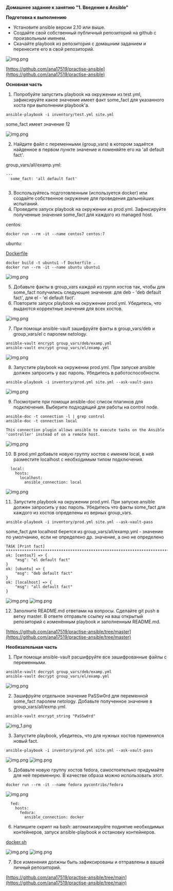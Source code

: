 **Домашнее задание к занятию "1. Введение в Ansible"**

**Подготовка к выполнению**

* Установите ansible версии 2.10 или выше.
* Создайте свой собственный публичный репозиторий на github с произвольным именем.
* Скачайте playbook из репозитория с домашним заданием и перенесите его в свой репозиторий.

![img.png](../../images/img_149.png)

[https://github.com/ana17519/practise-ansible](https://github.com/ana17519/practise-ansible)

**Основная часть**

1. Попробуйте запустить playbook на окружении из test.yml, зафиксируйте какое значение имеет факт some_fact 
для указанного хоста при выполнении playbook'a.

`ansible-playbook -i inventory/test.yml site.yml`

some_fact имеет значение 12

![img.png](../../images/img_150.png)

2. Найдите файл с переменными (group_vars) в котором задаётся найденное в первом пункте значение и поменяйте его 
на 'all default fact'.

group_vars/all/examp.yml:

```
---
  some_fact: 'all default fact'
  
```
3. Воспользуйтесь подготовленным (используется docker) или создайте собственное окружение для проведения дальнейших испытаний.
4. Проведите запуск playbook на окружении из prod.yml. Зафиксируйте полученные значения some_fact для каждого из managed host.

centos:

`docker run --rm -it --name centos7 centos:7`

ubuntu:

[Dockerfile](../../Dockerfile)
```
docker build -t ubuntu1 -f Dockerfile .
docker run --rm -it --name ubuntu ubuntu1
```
![img.png](../../images/img_151.png)

5. Добавьте факты в group_vars каждой из групп хостов так, чтобы для some_fact получились следующие значения: 
для deb - 'deb default fact', для el - 'el default fact'.
6. Повторите запуск playbook на окружении prod.yml. Убедитесь, что выдаются корректные значения для всех хостов.

![img.png](../../images/img_152.png)

7. При помощи ansible-vault зашифруйте факты в group_vars/deb и group_vars/el с паролем netology.
```
ansible-vault encrypt group_vars/deb/examp.yml
ansible-vault encrypt group_vars/el/examp.yml
```
![img.png](../../images/img_153.png)

8. Запустите playbook на окружении prod.yml. При запуске ansible должен запросить у вас пароль. Убедитесь в работоспособности.

`ansible-playbook -i inventory/prod.yml site.yml --ask-vault-pass`

![img.png](../../images/img_154.png)

9. Посмотрите при помощи ansible-doc список плагинов для подключения. Выберите подходящий для работы на control node.

```
ansible-doc -t connection -l | grep control
ansible-doc -t connection local     
       
This connection plugin allows ansible to execute tasks on the Ansible 'controller' instead of on a remote host.
```

![img.png](../../images/img155.png)

10. В prod.yml добавьте новую группу хостов с именем local, в ней разместите localhost с необходимым типом подключения.

```
  local:
    hosts:
      localhost:
        ansible_connection: local
```
![img.png](../../images/img_156.png)

11. Запустите playbook на окружении prod.yml. При запуске ansible должен запросить у вас пароль. 
Убедитесь что факты some_fact для каждого из хостов определены из верных group_vars.

`ansible-playbook -i inventory/prod.yml site.yml --ask-vault-pass`

some_fact для localhost берется из group_vars/all/examp.yml - значение по умолчанию, если не определено др. значение, а оно не определено
```
TASK [Print fact] *******************************************************************************************************************************************************************
ok: [centos7] => {
    "msg": "el default fact"
}
ok: [ubuntu] => {
    "msg": "deb default fact"
}
ok: [localhost] => {
    "msg": "all default fact"
}
```
![img.png](../../images/img157.png)
![img.png](../../images/img158.png)

12. Заполните README.md ответами на вопросы. Сделайте git push в ветку master. 
В ответе отправьте ссылку на ваш открытый репозиторий с изменённым playbook и заполненным README.md.

[https://github.com/ana17519/practise-ansible/tree/master](https://github.com/ana17519/practise-ansible/tree/master)

**Необязательная часть**

1. При помощи ansible-vault расшифруйте все зашифрованные файлы с переменными.

```
ansible-vault decrypt group_vars/deb/examp.yml
ansible-vault decrypt group_vars/el/examp.yml
```
![img.png](../../images/img159.png)

2. Зашифруйте отдельное значение PaSSw0rd для переменной some_fact паролем netology. 
Добавьте полученное значение в group_vars/all/exmp.yml.

`ansible-vault encrypt_string "PaSSw0rd"`

![img_1.png](../../images/img161.png)

3. Запустите playbook, убедитесь, что для нужных хостов применился новый fact.

`ansible-playbook -i inventory/prod.yml site.yml --ask-vault-pass`

![img.png](../../images/img162.png)
![img.png](../../images/img163.png)

5. Добавьте новую группу хостов fedora, самостоятельно придумайте для неё переменную. 
В качестве образа можно использовать этот.

`docker run --rm -it --name fedora pycontribs/fedora`

![img.png](../../images/img164.png)

```
  fed:
    hosts:
      fedora:
        ansible_connection: docker
```

6. Напишите скрипт на bash: автоматизируйте поднятие необходимых контейнеров, запуск ansible-playbook и остановку контейнеров.

[docker.sh](https://github.com/ana17519/practise-ansible/blob/main/docker.sh)

![img.png](../../images/img165.png)
![img.png](../../images/img166.png)

7. Все изменения должны быть зафиксированы и отправлены в вашей личный репозиторий.

[https://github.com/ana17519/practise-ansible/tree/main](https://github.com/ana17519/practise-ansible/tree/main)